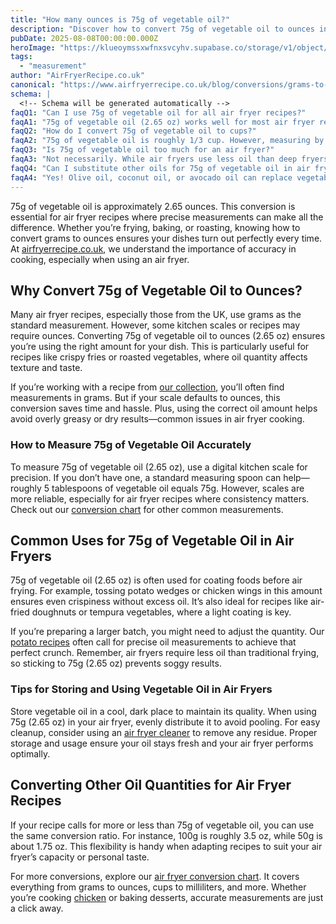 ```yaml
---
title: "How many ounces is 75g of vegetable oil?"
description: "Discover how to convert 75g of vegetable oil to ounces in seconds. Perfect for air fryer recipes and precise cooking measurements."
pubDate: 2025-08-08T00:00:00.000Z
heroImage: "https://klueoymssxwfnxsvcyhv.supabase.co/storage/v1/object/public/Shmucket/75g-vegetable-oil-to-ounces.webp"
tags:
  - "measurement"
author: "AirFryerRecipe.co.uk"
canonical: "https://www.airfryerrecipe.co.uk/blog/conversions/grams-to-ounces/75g-vegetable-oil-to-ounces"
schema: |
  <!-- Schema will be generated automatically -->
faqQ1: "Can I use 75g of vegetable oil for all air fryer recipes?"
faqA1: "75g of vegetable oil (2.65 oz) works well for most air fryer recipes, but some dishes require less or none. For example, lean proteins like chicken breasts may need just a light spray, while starchy foods like potatoes benefit from a full 75g coating. Always check your recipe for specific guidelines."
faqQ2: "How do I convert 75g of vegetable oil to cups?"
faqA2: "75g of vegetable oil is roughly 1/3 cup. However, measuring by weight (grams or ounces) is more accurate than volume (cups) for air fryer cooking. If your recipe calls for cups, use a liquid measuring cup and fill it to the 1/3 mark for best results."
faqQ3: "Is 75g of vegetable oil too much for an air fryer?"
faqA3: "Not necessarily. While air fryers use less oil than deep fryers, 75g (2.65 oz) is suitable for coating larger batches or starch-heavy foods. For smaller portions or leaner ingredients, you can reduce the amount. The key is even distribution to prevent excess oil buildup."
faqQ4: "Can I substitute other oils for 75g of vegetable oil in air fryer recipes?"
faqA4: "Yes! Olive oil, coconut oil, or avocado oil can replace vegetable oil in equal amounts (75g or 2.65 oz). Just note that each oil has a different smoke point, which may affect cooking temperature. For high-heat air frying, vegetable or avocado oil is often the best choice."
---
```

<p>75g of vegetable oil is approximately 2.65 ounces. This conversion is essential for air fryer recipes where precise measurements can make all the difference. Whether you’re frying, baking, or roasting, knowing how to convert grams to ounces ensures your dishes turn out perfectly every time. At <a href=https://www.airfryerrecipe.co.uk>airfryerrecipe.co.uk</a>, we understand the importance of accuracy in cooking, especially when using an air fryer.</p>  

<h2>Why Convert 75g of Vegetable Oil to Ounces?</h2>  
<p>Many air fryer recipes, especially those from the UK, use grams as the standard measurement. However, some kitchen scales or recipes may require ounces. Converting 75g of vegetable oil to ounces (2.65 oz) ensures you’re using the right amount for your dish. This is particularly useful for recipes like crispy fries or roasted vegetables, where oil quantity affects texture and taste.</p>  

<p>If you’re working with a recipe from <a href=https://www.airfryerrecipe.co.uk/recipes>our collection</a>, you’ll often find measurements in grams. But if your scale defaults to ounces, this conversion saves time and hassle. Plus, using the correct oil amount helps avoid overly greasy or dry results—common issues in air fryer cooking.</p>  

<h3>How to Measure 75g of Vegetable Oil Accurately</h3>  
<p>To measure 75g of vegetable oil (2.65 oz), use a digital kitchen scale for precision. If you don’t have one, a standard measuring spoon can help—roughly 5 tablespoons of vegetable oil equals 75g. However, scales are more reliable, especially for air fryer recipes where consistency matters. Check out our <a href=https://www.airfryerrecipe.co.uk/air-fryer-conversion-chart>conversion chart</a> for other common measurements.</p>  

<h2>Common Uses for 75g of Vegetable Oil in Air Fryers</h2>  
<p>75g of vegetable oil (2.65 oz) is often used for coating foods before air frying. For example, tossing potato wedges or chicken wings in this amount ensures even crispiness without excess oil. It’s also ideal for recipes like air-fried doughnuts or tempura vegetables, where a light coating is key.</p>  

<p>If you’re preparing a larger batch, you might need to adjust the quantity. Our <a href=https://www.airfryerrecipe.co.uk/recipe-category/potatoes>potato recipes</a> often call for precise oil measurements to achieve that perfect crunch. Remember, air fryers require less oil than traditional frying, so sticking to 75g (2.65 oz) prevents soggy results.</p>  

<h3>Tips for Storing and Using Vegetable Oil in Air Fryers</h3>  
<p>Store vegetable oil in a cool, dark place to maintain its quality. When using 75g (2.65 oz) in your air fryer, evenly distribute it to avoid pooling. For easy cleanup, consider using an <a href=https://www.airfryerrecipe.co.uk/air-fryer-cleaner>air fryer cleaner</a> to remove any residue. Proper storage and usage ensure your oil stays fresh and your air fryer performs optimally.</p>  

<h2>Converting Other Oil Quantities for Air Fryer Recipes</h2>  
<p>If your recipe calls for more or less than 75g of vegetable oil, you can use the same conversion ratio. For instance, 100g is roughly 3.5 oz, while 50g is about 1.75 oz. This flexibility is handy when adapting recipes to suit your air fryer’s capacity or personal taste.</p>  

<p>For more conversions, explore our <a href=https://www.airfryerrecipe.co.uk/air-fryer-conversion-chart>air fryer conversion chart</a>. It covers everything from grams to ounces, cups to milliliters, and more. Whether you’re cooking <a href=https://www.airfryerrecipe.co.uk/recipe-category/chicken>chicken</a> or baking desserts, accurate measurements are just a click away.</p>
